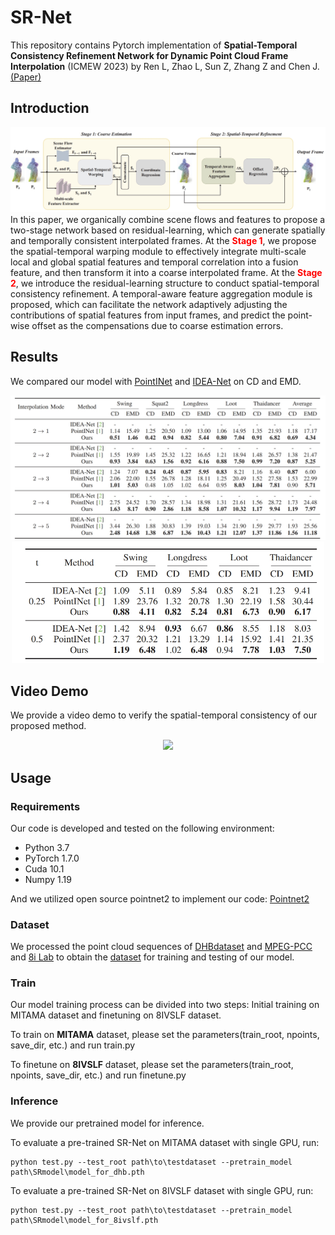 # SR-Net
This repository contains Pytorch implementation of **Spatial-Temporal Consistency Refinement Network for Dynamic Point Cloud Frame Interpolation** (ICMEW 2023) by Ren L, Zhao L, Sun Z, Zhang Z and Chen J.[(Paper)](https://ieeexplore.ieee.org/document/10222006)
## Introduction
![Pipeline](./fig/pipeline.png) 
In this paper, we organically combine scene flows and features to propose a two-stage network based on residual-learning, which can generate spatially and temporally consistent interpolated frames. At the **<font color=Red>Stage 1</font>**, we propose the spatial-temporal warping module to effectively integrate multi-scale local and global spatial features and temporal correlation into a fusion feature, and then transform it into a coarse interpolated frame. At the **<font color=Red>Stage 2</font>**, we introduce the residual-learning structure to conduct spatial-temporal consistency refinement. A temporal-aware feature aggregation module is proposed, which can facilitate the network adaptively adjusting the contributions of spatial features from input frames, and predict the point-wise offset as the compensations due to coarse estimation errors. 

## Results
We compared our model with [PointINet](https://www.engineeringvillage.com/app/doc/?docid=cpx_32d64213180f209ab7cM76fe10178163134&pageSize=25&index=1&searchId=9beda5bd86214bb1a5cc12b1f41269ff&resultsCount=2&usageZone=resultslist&usageOrigin=searchresults&searchType=Quick) and [IDEA-Net](https://ieeexplore.ieee.org/document/9880149) on CD and EMD.
<div align="center">
<img src="./fig/Results.png"  width = "700" />
</div>

<div align="center">
<img src="./fig/Results2.png"  width = "500" />
</div>

## Video Demo
We provide a video demo to verify the spatial-temporal consistency of our proposed method. 
<div align="center">
<img src="./fig/Comparison.gif"  width = "700" />
</div>


## Usage
### Requirements
Our code is developed and tested on the following environment:

* Python 3.7
* PyTorch 1.7.0
* Cuda 10.1
* Numpy 1.19

And we utilized open source pointnet2 to implement our code: [Pointnet2](https://github.com/sshaoshuai/Pointnet2.PyTorch/issues)

### Dataset

We processed the point cloud sequences of [DHBdataset](https://ieeexplore.ieee.org/document/9880149) and [MPEG-PCC](https://mpeg-pcc.org/index.php/pcc-content-database/) and [8i Lab](http://plenodb.jpeg.org/pc/8ilabs/) to obtain the [dataset](https://pan.baidu.com/s/1TndzM3W2ZAFp8bH0E_5QzA?pwd=zfym) for training and testing of our model.

### Train
Our model training process can be divided into two steps: Initial training on MITAMA dataset and finetuning on 8IVSLF dataset.

To train on **MITAMA** dataset, please set the parameters(train_root, npoints, save_dir, etc.) and run train.py

To finetune on **8IVSLF** dataset, please set the parameters(train_root, npoints, save_dir, etc.) and run finetune.py

### Inference
We provide our pretrained model for inference. 

To evaluate a pre-trained SR-Net on MITAMA dataset with single GPU, run:
```[python]
python test.py --test_root path\to\testdataset --pretrain_model path\SRmodel\model_for_dhb.pth 
```
To evaluate a pre-trained SR-Net on 8IVSLF dataset with single GPU, run:
```[python]
python test.py --test_root path\to\testdataset --pretrain_model path\SRmodel\model_for_8ivslf.pth 
```



